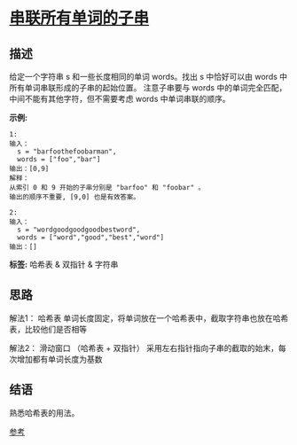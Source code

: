 # [ 串联所有单词的子串 ][title]

## 描述
给定一个字符串 s 和一些长度相同的单词 words。找出 s 中恰好可以由 words 中所有单词串联形成的子串的起始位置。
注意子串要与 words 中的单词完全匹配，中间不能有其他字符，但不需要考虑 words 中单词串联的顺序。


**示例:**
```
1:
输入：
  s = "barfoothefoobarman",
  words = ["foo","bar"]
输出：[0,9]
解释：
从索引 0 和 9 开始的子串分别是 "barfoo" 和 "foobar" 。
输出的顺序不重要, [9,0] 也是有效答案。

2:
输入：
  s = "wordgoodgoodgoodbestword",
  words = ["word","good","best","word"]
输出：[]

```


**标签:**  哈希表 & 双指针 & 字符串


## 思路
解法1： 哈希表
   单词长度固定，将单词放在一个哈希表中，截取字符串也放在哈希表，比较他们是否相等
   
解法2： 滑动窗口 （哈希表 + 双指针）
   采用左右指针指向子串的截取的始末，每次增加都有单词长度为基数

## 结语
   熟悉哈希表的用法。
   
  [参考][reference]
     
[title]: https://leetcode-cn.com/problems/substring-with-concatenation-of-all-words/
[reference]: https://leetcode-cn.com/problems/substring-with-concatenation-of-all-words/solution/chuan-lian-suo-you-dan-ci-de-zi-chuan-by-powcai/